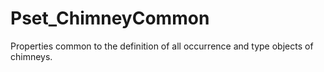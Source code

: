 # Pset_ChimneyCommon

Properties common to the definition of all occurrence and type objects of chimneys.<!-- end of definition -->
